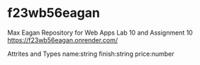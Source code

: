 # f23wb56eagan
Max Eagan
Repository for Web Apps Lab 10 and Assignment 10 
https://f23wb56eagan.onrender.com/

Attrites and Types
name:string
finish:string
price:number